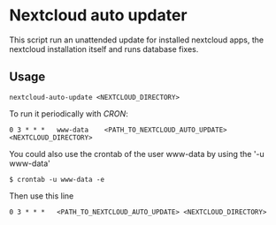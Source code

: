 # Nextcloud auto updater

This script run an unattended update for installed nextcloud apps, the
nextcloud installation itself and runs database fixes.

## Usage

```
nextcloud-auto-update <NEXTCLOUD_DIRECTORY>
```

To run it periodically with *CRON*:

```
0 3 * * *	www-data    <PATH_TO_NEXTCLOUD_AUTO_UPDATE> <NEXTCLOUD_DIRECTORY>
```
You could also use the crontab of the user www-data by using the '-u www-data'
```
$ crontab -u www-data -e
```
   Then use this line
   ```
0 3 * * *	<PATH_TO_NEXTCLOUD_AUTO_UPDATE> <NEXTCLOUD_DIRECTORY>

   ```
